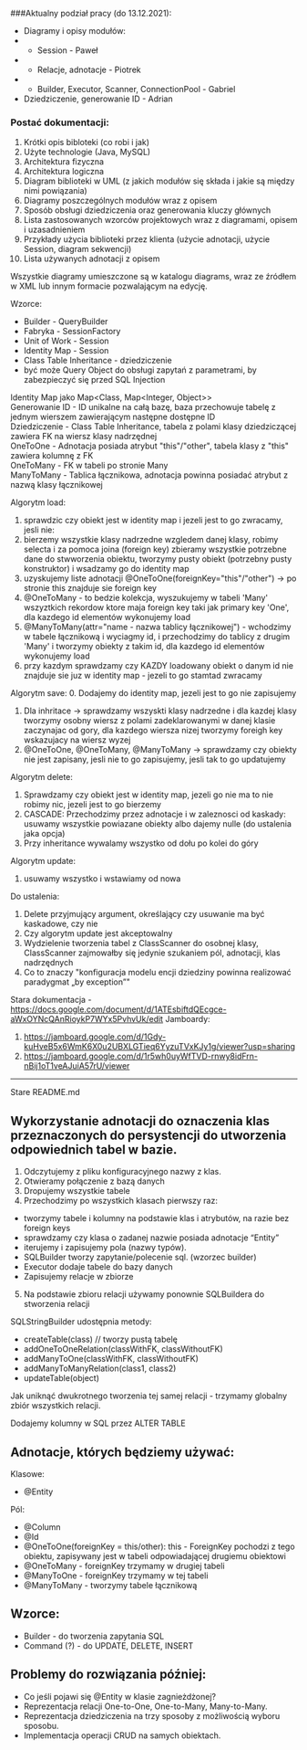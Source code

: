###Aktualny podział pracy (do 13.12.2021):
- Diagramy i opisy modułów:
- - Session - Paweł
- - Relacje, adnotacje - Piotrek
- - Builder, Executor, Scanner, ConnectionPool - Gabriel
- Dziedziczenie, generowanie ID - Adrian

### Postać dokumentacji:
1. Krótki opis bibloteki (co robi i jak)
2. Użyte technologie (Java, MySQL)
3. Architektura fizyczna
4. Architektura logiczna
5. Diagram biblioteki w UML (z jakich modułów się składa i jakie są między nimi powiązania)
6. Diagramy poszczególnych modułów wraz z opisem
7. Sposób obsługi dziedziczenia oraz generowania kluczy głównych
8. Lista zastosowanych wzorców projektowych wraz z diagramami, opisem i uzasadnieniem
9. Przykłady użycia biblioteki przez klienta (użycie adnotacji, użycie Session, diagram sekwencji)
10. Lista używanych adnotacji z opisem

Wszystkie diagramy umieszczone są w katalogu diagrams, wraz ze źródłem w XML lub innym formacie pozwalającym na edycję.

Wzorce:
- Builder - QueryBuilder
- Fabryka - SessionFactory
- Unit of Work - Session
- Identity Map - Session
- Class Table Inheritance - dziedziczenie
- być może Query Object do obsługi zapytań z parametrami, by zabezpieczyć się przed SQL Injection

Identity Map jako Map<Class, Map<Integer, Object>>  
Generowanie ID - ID unikalne na całą bazę, baza przechowuje tabelę z jednym wierszem zawierającym następne dostępne ID  
Dziedziczenie - Class Table Inheritance, tabela z polami klasy dziedziczącej zawiera FK na wiersz klasy nadrzędnej  
OneToOne - Adnotacja posiada atrybut "this"/"other", tabela klasy z "this" zawiera kolumnę z FK  
OneToMany - FK w tabeli po stronie Many  
ManyToMany - Tablica łącznikowa, adnotacja powinna posiadać atrybut z nazwą klasy łącznikowej  

Algorytm load:
1. sprawdzic czy obiekt jest w identity map i jezeli jest to go zwracamy, jesli nie:
2. bierzemy wszystkie klasy nadrzedne wzgledem danej klasy, robimy selecta i za pomoca joina (foreign key) zbieramy wszystkie potrzebne dane do stwworzenia obiektu, tworzymy pusty obiekt (potrzebny pusty konstruktor) i wsadzamy go do identity map
3. uzyskujemy liste adnotacji @OneToOne(foreignKey="this"/"other") -> po stronie this znajduje sie foreign key
4. @OneToMany - to bedzie kolekcja, wyszukujemy w tabeli 'Many' wszyztkich rekordow ktore maja foreign key taki jak primary key 'One', dla kazdego id elementów wykonujemy load
5. @ManyToMany(attr="name - nazwa tablicy łącznikowej") - wchodzimy w tabele łącznikową i wyciagmy id, i przechodzimy do tablicy z drugim 'Many' i tworzymy obiekty z takim id, dla kazdego id elementów wykonujemy load
6. przy kazdym sprawdzamy czy KAZDY loadowany obiekt o danym id nie znajduje sie juz w identity map - jezeli to go stamtad zwracamy

Algorytm save:
0. Dodajemy do identity map, jezeli jest to go nie zapisujemy
1. Dla inhritace -> sprawdzamy wszyskti klasy nadrzedne i dla kazdej klasy tworzymy osobny wiersz z polami zadeklarowanymi w danej klasie zaczynajac od gory, dla kazdego wiersza nizej tworzymy foreigh key wskazujacy na wiersz wyzej
2. @OneToOne, @OneToMany, @ManyToMany -> sprawdzamy czy obiekty nie jest zapisany, jesli nie to go zapisujemy, jesli tak to go updatujemy

Algorytm delete:
1. Sprawdzamy czy obiekt jest w identity map, jezeli go nie ma to nie robimy nic, jezeli jest to go bierzemy
2. CASCADE: Przechodzimy przez adnotacje i w zaleznosci od kaskady: usuwamy wszystkie powiazane obiekty albo dajemy nulle (do ustalenia jaka opcja)
3. Przy inheritance wywalamy wszystko od dołu po kolei do góry

Algorytm update:
1. usuwamy wszystko i wstawiamy od nowa

Do ustalenia:
1. Delete przyjmujący argument, określający czy usuwanie ma być kaskadowe, czy nie
2. Czy algorytm update jest akceptowalny
3. Wydzielenie tworzenia tabel z ClassScanner do osobnej klasy, ClassScanner zajmowałby się jedynie szukaniem pól, adnotacji, klas nadrzędnych
4. Co to znaczy "konfiguracja modelu encji dziedziny powinna realizować paradygmat „by exception”"

Stara dokumentacja - https://docs.google.com/document/d/1ATEsbiftdQEcgce-aWxOYNcQAnRioykP7WYx5PvhvUk/edit
Jamboardy:
1. https://jamboard.google.com/d/1Gdy-kuHveB5x6WmK6X0u2UBXLGTieq6YyzuTVxKJy1g/viewer?usp=sharing
2. https://jamboard.google.com/d/1r5wh0uyWfTVD-rnwy8idFrn-nBij1oT1veAJuiA57rU/viewer
---

Stare README.md

## Wykorzystanie adnotacji do oznaczenia klas przeznaczonych do persystencji do utworzenia odpowiednich tabel w bazie.

1. Odczytujemy z pliku konfiguracyjnego nazwy z klas.
2. Otwieramy połączenie z bazą danych
3. Dropujemy wszystkie tabele
4. Przechodzimy po wszystkich klasach pierwszy raz:
- tworzymy tabele i kolumny na podstawie klas i atrybutów, na razie bez foreign keys
- sprawdzamy czy klasa o zadanej nazwie posiada adnotacje “Entity”
- iterujemy i zapisujemy pola (nazwy typów).
- SQLBuilder tworzy zapytanie/polecenie sql. (wzorzec builder)
- Executor dodaje tabele do bazy danych
- Zapisujemy relacje w zbiorze
5. Na podstawie zbioru relacji używamy ponownie SQLBuildera do stworzenia relacji

SQLStringBuilder udostępnia metody:
- createTable(class) // tworzy pustą tabelę
- addOneToOneRelation(classWithFK, classWithoutFK)
- addManyToOne(classWithFK, classWithoutFK)
- addManyToManyRelation(class1, class2)
- updateTable(object)

Jak uniknąć dwukrotnego tworzenia tej samej relacji - trzymamy globalny zbiór wszystkich relacji.

Dodajemy kolumny w SQL przez ALTER TABLE

## Adnotacje, których będziemy używać:
Klasowe:
- @Entity

Pól:
- @Column
- @Id
- @OneToOne(foreignKey = this/other): this - ForeignKey pochodzi z tego obiektu, zapisywany jest w tabeli odpowiadającej drugiemu obiektowi
- @OneToMany - foreignKey trzymamy w drugiej tabeli
- @ManyToOne - foreignKey trzymamy w tej tabeli
- @ManyToMany - tworzymy tabele łącznikową

## Wzorce:
- Builder - do tworzenia zapytania SQL
- Command (?) - do UPDATE, DELETE, INSERT

## Problemy do rozwiązania później:
- Co jeśli pojawi się @Entity w klasie zagnieżdżonej?
- Reprezentacja relacji One-to-One, One-to-Many, Many-to-Many.
- Reprezentacja dziedziczenia na trzy sposoby z możliwością wyboru sposobu.
- Implementacja operacji CRUD na samych obiektach.
